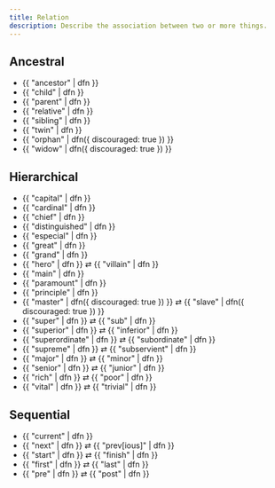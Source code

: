 ```yaml
---
title: Relation
description: Describe the association between two or more things.
---
```


## Ancestral

- {{ "ancestor" | dfn }}
- {{ "child" | dfn }}
- {{ "parent" | dfn }}
- {{ "relative" | dfn }}
- {{ "sibling" | dfn }}
- {{ "twin" | dfn }}
- {{ "orphan" | dfn({ discouraged: true }) }}
- {{ "widow" | dfn({ discouraged: true }) }}

## Hierarchical

- {{ "capital" | dfn }}
- {{ "cardinal" | dfn }}
- {{ "chief" | dfn }}
- {{ "distinguished" | dfn }}
- {{ "especial" | dfn }}
- {{ "great" | dfn }}
- {{ "grand" | dfn }}
- {{ "hero" | dfn }} ⇄ {{ "villain" | dfn }}
- {{ "main" | dfn }}
- {{ "paramount" | dfn }}
- {{ "principle" | dfn }}
- {{ "master" | dfn({ discouraged: true }) }} ⇄ {{ "slave" | dfn({ discouraged: true }) }}
- {{ "super" | dfn }} ⇄ {{ "sub" | dfn }}
- {{ "superior" | dfn }} ⇄ {{ "inferior" | dfn }}
- {{ "superordinate" | dfn }} ⇄ {{ "subordinate" | dfn }}
- {{ "supreme" | dfn }} ⇄ {{ "subservient" | dfn }}
- {{ "major" | dfn }} ⇄ {{ "minor" | dfn }}
- {{ "senior" | dfn }} ⇄ {{ "junior" | dfn }}
- {{ "rich" | dfn }} ⇄ {{ "poor" | dfn }}
- {{ "vital" | dfn }} ⇄ {{ "trivial" | dfn }}

## Sequential

- {{ "current" | dfn }}
- {{ "next" | dfn }} ⇄ {{ "prev[ious]" | dfn }}
- {{ "start" | dfn }} ⇄ {{ "finish" | dfn }}
- {{ "first" | dfn }} ⇄ {{ "last" | dfn }}
- {{ "pre" | dfn }} ⇄ {{ "post" | dfn }}
